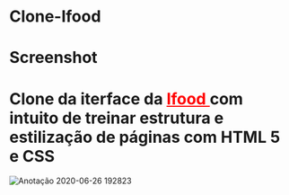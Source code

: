 # Clone-Ifood
# Screenshot

# Clone da iterface da <a style="color: red;" href="https://ifood.com.br/" target="_blank"> Ifood </a> com intuito de treinar estrutura e estilização de páginas com HTML 5 e CSS

![Anotação 2020-06-26 192823](https://user-images.githubusercontent.com/67337539/85894367-fc285580-b7ca-11ea-8d6d-4f8d7c1a56c7.png)
